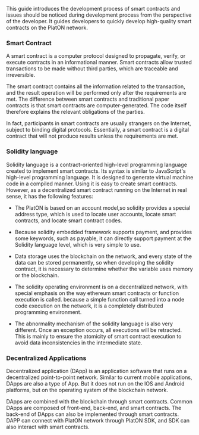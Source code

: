 
This guide introduces the development process of smart contracts and issues should be noticed during development process from the perspective of the developer. It guides developers to quickly develop high-quality smart contracts on the PlatON network.

### Smart Contract

A smart contract is a computer protocol designed to propagate, verify, or execute contracts in an informational manner. Smart contracts allow trusted transactions to be made without third parties, which are traceable and irreversible.

The smart contract contains all the information related to the transaction, and the result operation will be performed only after the requirements are met. The difference between smart contracts and traditional paper contracts is that smart contracts are computer-generated. The code itself therefore explains the relevant obligations of the parties.

In fact, participants in smart contracts are usually strangers on the Internet, subject to binding digital protocols. Essentially, a smart contract is a digital contract that will not produce results unless the requirements are met.

### Solidity language

Solidity language is a contract-oriented high-level programming language created to implement smart contracts. Its syntax is similar to JavaScript's high-level programming language. It is designed to generate virtual machine code in a compiled manner. Using it is easy to create smart contracts. However, as a decentralized smart contract running on the Internet in real sense, it has the following features:

* The PlatON is based on an account model,so solidity provides a special address type, which is used to locate user accounts, locate smart contracts, and locate smart contract codes.

* Because solidity embedded framework supports payment, and provides some keywords, such as payable, it can directly support payment at the Solidity language level, which is very simple to use.

* Data storage uses the blockchain on the network, and every state of the data can be stored permanently, so when developing the solidity contract, it is necessary to determine whether the variable uses memory or the blockchain.

* The solidity operating environment is on a decentralized network, with special emphasis on the way ethereum smart contracts or function execution is called. because a simple function call turned into a node code execution on the network, it is a completely distributed programming environment.

* The abnormality mechanism of the solidity language is also very different. Once an exception occurs, all executions will be retracted. This is mainly to ensure the atomicity of smart contract execution to avoid data inconsistencies in the intermediate state.

### Decentralized Applications

Decentralized application (DApp) is an application software that runs on a decentralized point-to-point network. Similar to current mobile applications, DApps are also a type of App. But it does not run on the IOS and Android platforms, but on the operating system of the blockchain network.

DApps are combined with the blockchain through smart contracts. Common DApps are composed of front-end, back-end, and smart contracts. The back-end of DApps can also be implemented through smart contracts. DAPP can connect with PlatON network through PlatON SDK, and SDK can also interact with smart contracts.

